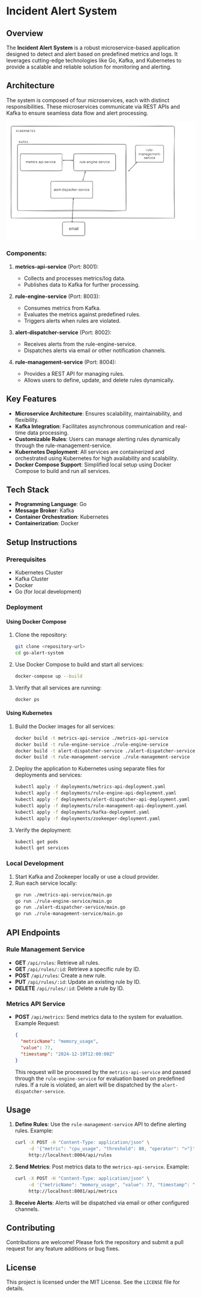 # Incident Alert System

## Overview

The **Incident Alert System** is a robust microservice-based application designed to detect and alert based on predefined metrics and logs. It leverages cutting-edge technologies like Go, Kafka, and Kubernetes to provide a scalable and reliable solution for monitoring and alerting.

## Architecture

The system is composed of four microservices, each with distinct responsibilities. These microservices communicate via REST APIs and Kafka to ensure seamless data flow and alert processing.

![Architecture](./architecture-diagram.png)

### Components:

1. **metrics-api-service** (Port: 8001):

   - Collects and processes metrics/log data.
   - Publishes data to Kafka for further processing.

2. **rule-engine-service** (Port: 8003):

   - Consumes metrics from Kafka.
   - Evaluates the metrics against predefined rules.
   - Triggers alerts when rules are violated.

3. **alert-dispatcher-service** (Port: 8002):

   - Receives alerts from the rule-engine-service.
   - Dispatches alerts via email or other notification channels.

4. **rule-management-service** (Port: 8004):
   - Provides a REST API for managing rules.
   - Allows users to define, update, and delete rules dynamically.

## Key Features

- **Microservice Architecture**: Ensures scalability, maintainability, and flexibility.
- **Kafka Integration**: Facilitates asynchronous communication and real-time data processing.
- **Customizable Rules**: Users can manage alerting rules dynamically through the rule-management-service.
- **Kubernetes Deployment**: All services are containerized and orchestrated using Kubernetes for high availability and scalability.
- **Docker Compose Support**: Simplified local setup using Docker Compose to build and run all services.

## Tech Stack

- **Programming Language**: Go
- **Message Broker**: Kafka
- **Container Orchestration**: Kubernetes
- **Containerization**: Docker

## Setup Instructions

### Prerequisites

- Kubernetes Cluster
- Kafka Cluster
- Docker
- Go (for local development)

### Deployment

#### Using Docker Compose

1. Clone the repository:

   ```bash
   git clone <repository-url>
   cd go-alert-system
   ```

2. Use Docker Compose to build and start all services:

   ```bash
   docker-compose up --build
   ```

3. Verify that all services are running:
   ```bash
   docker ps
   ```

#### Using Kubernetes

1. Build the Docker images for all services:

   ```bash
   docker build -t metrics-api-service ./metrics-api-service
   docker build -t rule-engine-service ./rule-engine-service
   docker build -t alert-dispatcher-service ./alert-dispatcher-service
   docker build -t rule-management-service ./rule-management-service
   ```

2. Deploy the application to Kubernetes using separate files for deployments and services:

   ```bash
   kubectl apply -f deployments/metrics-api-deployment.yaml
   kubectl apply -f deployments/rule-engine-api-deployment.yaml
   kubectl apply -f deployments/alert-dispatcher-api-deployment.yaml
   kubectl apply -f deployments/rule-management-api-deployment.yaml
   kubectl apply -f deployments/kafka-deployment.yaml
   kubectl apply -f deployments/zookeeper-deployment.yaml
   ```

3. Verify the deployment:
   ```bash
   kubectl get pods
   kubectl get services
   ```

### Local Development

1. Start Kafka and Zookeeper locally or use a cloud provider.
2. Run each service locally:
   ```bash
   go run ./metrics-api-service/main.go
   go run ./rule-engine-service/main.go
   go run ./alert-dispatcher-service/main.go
   go run ./rule-management-service/main.go
   ```

## API Endpoints

### Rule Management Service

- **GET** `/api/rules`: Retrieve all rules.
- **GET** `/api/rules/:id`: Retrieve a specific rule by ID.
- **POST** `/api/rules`: Create a new rule.
- **PUT** `/api/rules/:id`: Update an existing rule by ID.
- **DELETE** `/api/rules/:id`: Delete a rule by ID.

### Metrics API Service

- **POST** `/api/metrics`: Send metrics data to the system for evaluation.
  Example Request:

  ```json
  {
    "metricName": "memory_usage",
    "value": 77,
    "timestamp": "2024-12-19T12:00:00Z"
  }
  ```

  This request will be processed by the `metrics-api-service` and passed through the `rule-engine-service` for evaluation based on predefined rules. If a rule is violated, an alert will be dispatched by the `alert-dispatcher-service`.

## Usage

1. **Define Rules**:
   Use the `rule-management-service` API to define alerting rules. Example:

   ```bash
   curl -X POST -H "Content-Type: application/json" \
        -d '{"metric": "cpu_usage", "threshold": 80, "operator": ">"}' \
        http://localhost:8004/api/rules
   ```

2. **Send Metrics**:
   Post metrics data to the `metrics-api-service`. Example:

   ```bash
   curl -X POST -H "Content-Type: application/json" \
        -d '{"metricName": "memory_usage", "value": 77, "timestamp": "2024-12-19T12:00:00Z"}' \
        http://localhost:8001/api/metrics
   ```

3. **Receive Alerts**:
   Alerts will be dispatched via email or other configured channels.

## Contributing

Contributions are welcome! Please fork the repository and submit a pull request for any feature additions or bug fixes.

## License

This project is licensed under the MIT License. See the `LICENSE` file for details.

